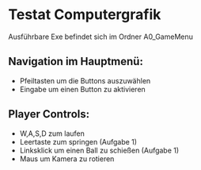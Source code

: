 # Testat Computergrafik 

Ausführbare Exe befindet sich im Ordner A0_GameMenu

## Navigation im Hauptmenü:

- Pfeiltasten um die Buttons auszuwählen
- Eingabe um einen Button zu aktivieren

## Player Controls:
- W,A,S,D zum laufen
- Leertaste zum springen (Aufgabe 1)
- Linksklick um einen Ball zu schießen (Aufgabe 1)
- Maus um Kamera zu rotieren
